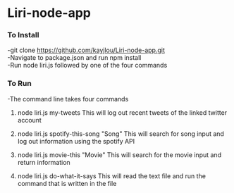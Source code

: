 # Liri-node-app

### To Install

-git clone https://github.com/kayjlou/Liri-node-app.git  
-Navigate to package.json and run npm install   
-Run node liri.js followed by one of the four commands   

### To Run

-The command line takes four commands

1. node liri.js my-tweets
   This will log out recent tweets of the linked twitter account

2. node liri.js spotify-this-song "Song"
   This will search for song input and log out information using the spotify API

3. node liri.js movie-this "Movie"
   This will search for the movie input and return information

4. node liri.js do-what-it-says
   This will read the text file and run the command that is written in the file
